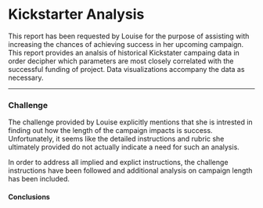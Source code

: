 # Kickstarter Analysis
This report has been requested by Louise for the purpose of assisting with increasing the chances of achieving success in her upcoming campaign. This report provides an analsis of historical Kickstater campaing data in order decipher which parameters are most closely correlated with the successful funding of project. Data visualizations accompany the data as necessary.

---

### Challenge
The challenge provided by Louise explicitly mentions that she is intrested in finding out how the length of the campaign impacts is success. Unfortunately, it seems like the detailed instructions and rubric she ultimately provided do not actually indicate a need for such an analysis. 

In order to address all implied and explict instructions, the challenge instructions have been followed and additional analysis on campaign length has been included.

#### Conclusions


